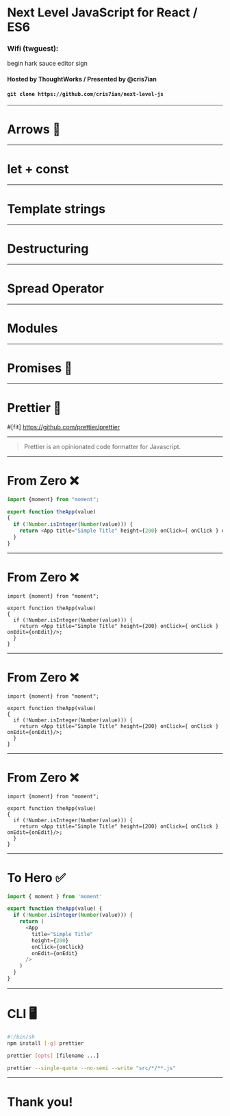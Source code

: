 # Next Level JavaScript for React / ES6

### Wifi (twguest):

begin hark sauce editor sign
#### Hosted by ThoughtWorks / Presented by @cris7ian

#### `git clone https://github.com/cris7ian/next-level-js`

---

# Arrows 🎯

---

# let + const

---

# Template strings

---

# Destructuring

---

# Spread Operator

---

# Modules

---

# Promises 🙏

---

# Prettier 💅
#[fit] https://github.com/prettier/prettier

---

 > Prettier is an opinionated code formatter for Javascript.

 ---

# From Zero ❌

```javascript
import {moment} from "moment";

export function theApp(value)
{
  if (!Number.isInteger(Number(value))) {
    return <App title="Simple Title" height={200} onClick={ onClick } onEdit={onEdit}/>;
  }
}
```
---

# From Zero ❌

```javascript, [.highlight: 1]
import {moment} from "moment";

export function theApp(value)
{
  if (!Number.isInteger(Number(value))) {
    return <App title="Simple Title" height={200} onClick={ onClick } onEdit={onEdit}/>;
  }
}
```
---

# From Zero ❌

```javascript, [.highlight: 4]
import {moment} from "moment";

export function theApp(value)
{
  if (!Number.isInteger(Number(value))) {
    return <App title="Simple Title" height={200} onClick={ onClick } onEdit={onEdit}/>;
  }
}
```
---

# From Zero ❌

```javascript, [.highlight: 6]
import {moment} from "moment";

export function theApp(value)
{
  if (!Number.isInteger(Number(value))) {
    return <App title="Simple Title" height={200} onClick={ onClick } onEdit={onEdit}/>;
  }
}
```
---

# To Hero ✅

```javascript
import { moment } from 'moment'

export function theApp(value) {
  if (!Number.isInteger(Number(value))) {
    return (
      <App
        title="Simple Title"
        height={200}
        onClick={onClick}
        onEdit={onEdit}
      />
    )
  }
}

```
---

# CLI 🖥

```bash
#!/bin/sh
npm install [-g] prettier
```

```bash
prettier [opts] [filename ...]
```

```bash
prettier --single-quote --no-semi --write "src/*/**.js"
```

---

# Thank you!
